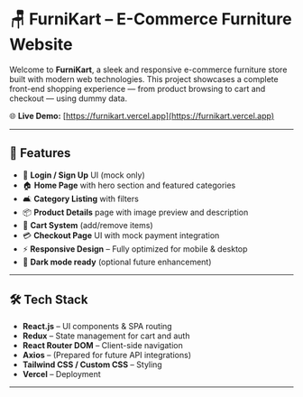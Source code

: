# 🪑 FurniKart – E-Commerce Furniture Website

Welcome to **FurniKart**, a sleek and responsive e-commerce furniture store built with modern web technologies. This project showcases a complete front-end shopping experience — from product browsing to cart and checkout — using dummy data.

🌐 **Live Demo:** [https://furnikart.vercel.app](https://furnikart.vercel.app)

---

## 🚀 Features

- 🔐 **Login / Sign Up** UI (mock only)
- 🏠 **Home Page** with hero section and featured categories
- 🛋️ **Category Listing** with filters
- 📦 **Product Details** page with image preview and description
- 🛒 **Cart System** (add/remove items)
- 💳 **Checkout Page** UI with mock payment integration
- ⚡ **Responsive Design** – Fully optimized for mobile & desktop
- 🌙 **Dark mode ready** (optional future enhancement)

---

## 🛠 Tech Stack

- **React.js** – UI components & SPA routing
- **Redux** – State management for cart and auth
- **React Router DOM** – Client-side navigation
- **Axios** – (Prepared for future API integrations)
- **Tailwind CSS / Custom CSS** – Styling
- **Vercel** – Deployment

---